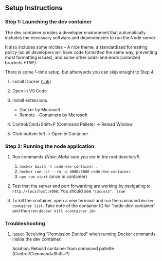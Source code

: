 ## Setup Instructions

### Step 1: Launching the dev container

The dev container creates a developer environment that automatically includes the necessary software and dependencies to run the Node server.

It also includes some nicities - A nice theme, a standardized formatting policy (so all developers will have code formatted the same way, preventing most formatting issues), and some other odds-and-ends (colorized brackets FTW!).

There is some 1-time setup, but afterwards you can skip straight to Step 4.

1. Install Docker [(link)](https://docs.docker.com/get-docker/)
1. Open in VS Code
1. Install extensions.

   - Docker by Microsoft
   - Remote - Containers by Microsoft

1. Control/Cmd+Shift+P (Command Pallete) -> Reload Window
1. Click bottom left -> Open in Container

### Step 2: Running the node application

1. Run commands _(Note: Make sure you are in the root directory!)_:

   1. `docker build -t node-dev-container .`
   2. `docker run -it --rm -p 4000:3000 node-dev-container`
   3. `npm run start` (once in container)

2. Test that the server and port forwarding are working by navigating to `http://localhost:4000`. You should see `"success": true`

3. To kill the container, open a new terminal and run the command `docker container list`. Take note of the container ID for "node-dev-container" and then run `docker kill <container id>`

### Troubleshooting

1. Issue: Receiving "Permission Denied" when running Docker commands inside the dev container.

   Solution: Rebuild container from command pallette (Control/Command+Shift+P)
